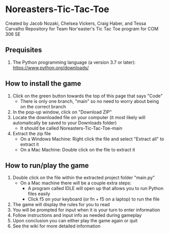 # Noreasters-Tic-Tac-Toe
Created by Jacob Nozaki, Chelsea Vickers, Craig Haber, and Tessa Carvalho
Repository for Team Nor'easter's Tic Tac Toe program for COM 306 SE

## Prequisites
1. The Python programming language (a version 3.7 or later): https://www.python.org/downloads/

## How to install the game
1. Click on the green button towards the top of this page that says "Code"
   * There is only one branch, "main" so no need to worry about being on the correct branch
2. In the pop-up window, click on "Download ZIP"
3. Locate the downloaded file on your computer (it most likely will automaitcally be saved to your Downloads folder)
   * It should be called Noreasters-Tic-Tac-Toe-main
4. Extract the zip file
   * On a Windows Machine: Right click the file and select "Extract all" to extract it
   * On a Mac Machine: Double click on the file to extract it

## How to run/play the game
1. Double click on the file within the extracted project folder "main.py"
   * On a Mac machine there will be a couple extra steps:
     * A program called IDLE will open up that allows you to run Python files easily
     * Click f5 on your keyboard (or fn + f5 on a laptop) to run the file
2. The game will display the rules for you to read
3. You will be prompted for input when it is your turn to enter information
4. Follow instructions and input info as needed during gameplay
5. Upon conclusion you can either play the game again or quit
6. See the wiki for more detailed information
